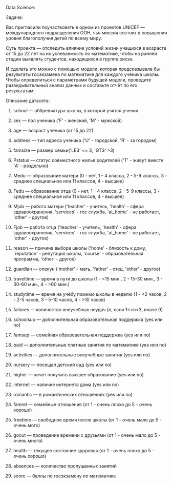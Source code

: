 Data Science:

Задача:

Вас пригласили поучаствовать в одном из проектов UNICEF — международного подразделения ООН, чья миссия состоит в повышении уровня благополучия детей по всему миру. 

Суть проекта — отследить влияние условий жизни учащихся в возрасте от 15 до 22 лет на их успеваемость по математике, чтобы на ранней стадии выявлять студентов, находящихся в группе риска.

И сделать это можно с помощью модели, которая предсказывала бы результаты госэкзамена по математике для каждого ученика школы. Чтобы определиться с параметрами будущей модели, проведите разведывательный анализ данных и составьте отчёт по его результатам. 

Описание датасета:

1. school — аббревиатура школы, в которой учится ученик

2. sex — пол ученика ('F' - женский, 'M' - мужской)

3. age — возраст ученика (от 15 до 22)

4. address — тип адреса ученика ('U' - городской, 'R' - за городом)

5. famsize — размер семьи('LE3' <= 3, 'GT3' >3)

6. Pstatus — статус совместного жилья родителей ('T' - живут вместе 'A' - раздельно)

7. Medu — образование матери (0 - нет, 1 - 4 класса, 2 - 5-9 классы, 3 - среднее специальное или 11 классов, 4 - высшее)

8. Fedu — образование отца (0 - нет, 1 - 4 класса, 2 - 5-9 классы, 3 - среднее специальное или 11 классов, 4 - высшее)

9. Mjob — работа матери ('teacher' - учитель, 'health' - сфера здравоохранения, 'services' - гос служба, 'at_home' - не работает, 'other' - другое)

10. Fjob — работа отца ('teacher' - учитель, 'health' - сфера здравоохранения, 'services' - гос служба, 'at_home' - не работает, 'other' - другое)

11. reason — причина выбора школы ('home' - близость к дому, 'reputation' - репутация школы, 'course' - образовательная программа, 'other' - другое)

12. guardian — опекун ('mother' - мать, 'father' - отец, 'other' - другое)

13. traveltime — время в пути до школы (1 - <15 мин., 2 - 15-30 мин., 3 - 30-60 мин., 4 - >60 мин.)

14. studytime — время на учёбу помимо школы в неделю (1 - <2 часов, 2 - 2-5 часов, 3 - 5-10 часов, 4 - >10 часов)

15. failures — количество внеучебных неудач (n, если 1<=n<3, иначе 0)

16. schoolsup — дополнительная образовательная поддержка (yes или no)

17. famsup — семейная образовательная поддержка (yes или no)

18. paid — дополнительные платные занятия по математике (yes или no)

19. activities — дополнительные внеучебные занятия (yes или no)

20. nursery — посещал детский сад (yes или no)

21. higher — хочет получить высшее образование (yes или no)

22. internet — наличие интернета дома (yes или no)

23. romantic — в романтических отношениях (yes или no)

24. famrel — семейные отношения (от 1 - очень плохо до 5 - очень хорошо)

25. freetime — свободное время после школы (от 1 - очень мало до 5 - очень мого)

26. goout — проведение времени с друзьями (от 1 - очень мало до 5 - очень много)

27. health — текущее состояние здоровья (от 1 - очень плохо до 5 - очень хорошо)

28. absences — количество пропущенных занятий

29. score — баллы по госэкзамену по математике